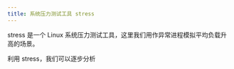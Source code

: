 ```yaml
---
title: 系统压力测试工具 stress
---
```


stress 是一个 Linux 系统压力测试工具，这里我们用作异常进程模拟平均负载升高的场景。

利用 stress，我们可以逐步分析